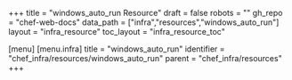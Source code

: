 +++
title = "windows_auto_run Resource"
draft = false
robots = ""
gh_repo = "chef-web-docs"
data_path = ["infra","resources","windows_auto_run"]
layout = "infra_resource"
toc_layout = "infra_resource_toc"

[menu]
  [menu.infra]
    title = "windows_auto_run"
    identifier = "chef_infra/resources/windows_auto_run"
    parent = "chef_infra/resources"
+++

<!-- The contents of this page are automatically generated from the windows_auto_run.yaml file in the data/infra/resources directory. -->
<!-- To suggest a change, edit the https://github.com/chef/chef/blob/main/lib/chef/resource/windows_auto_run.rb file and submit a pull request to the https://github.com/chef/chef repository. -->
<!-- markdownlint-disable-file -->
